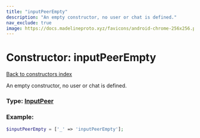 ```yaml
---
title: "inputPeerEmpty"
description: "An empty constructor, no user or chat is defined."
nav_exclude: true
image: https://docs.madelineproto.xyz/favicons/android-chrome-256x256.png
---
```

# Constructor: inputPeerEmpty  
[Back to constructors index](index.md)



An empty constructor, no user or chat is defined.




### Type: [InputPeer](../types/InputPeer.md)


### Example:

```php
$inputPeerEmpty = ['_' => 'inputPeerEmpty'];
```  
